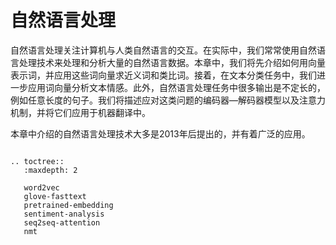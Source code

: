 # 自然语言处理


自然语言处理关注计算机与人类自然语言的交互。在实际中，我们常常使用自然语言处理技术来处理和分析大量的自然语言数据。本章中，我们将先介绍如何用向量表示词，并应用这些词向量求近义词和类比词。接着，在文本分类任务中，我们进一步应用词向量分析文本情感。此外，自然语言处理任务中很多输出是不定长的，例如任意长度的句子。我们将描述应对这类问题的编码器—解码器模型以及注意力机制，并将它们应用于机器翻译中。

本章中介绍的自然语言处理技术大多是2013年后提出的，并有着广泛的应用。

```eval_rst

.. toctree::
   :maxdepth: 2

   word2vec
   glove-fasttext
   pretrained-embedding
   sentiment-analysis
   seq2seq-attention
   nmt
```
